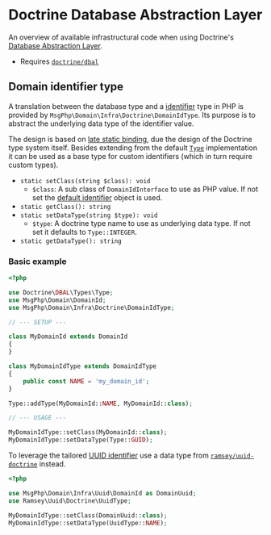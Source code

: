 # Doctrine Database Abstraction Layer

An overview of available infrastructural code when using Doctrine's [Database Abstraction Layer](http://www.doctrine-project.org/projects/dbal.html).

- Requires [`doctrine/dbal`](https://packagist.org/packages/doctrine/dbal)

## Domain identifier type

A translation between the database type and a [identifier](../ddd/identifiers.md) type in PHP is provided by
`MsgPhp\Domain\Infra\Doctrine\DomainIdType`. Its purpose is to abstract the underlying data type of the identifier
value.

The design is based on [late static binding](https://secure.php.net/manual/en/language.oop5.late-static-bindings.php),
due the design of the Doctrine type system itself. Besides extending from the default [`Type`](http://www.doctrine-project.org/api/dbal/2.5/class-Doctrine.DBAL.Types.Type.html)
implementation it can be used as a base type for custom identifiers (which in turn require custom types).

- `static setClass(string $class): void`
    - `$class`: A sub class of `DomainIdInterface` to use as PHP value. If not set the [default identifier](../ddd/identifiers.md#msgphpdomaindomainid)
      object is used.
- `static getClass(): string`
- `static setDataType(string $type): void`
    - `$type`: A doctrine type name to use as underlying data type. If not set it defaults to `Type::INTEGER`.
- `static getDataType(): string`

### Basic example

```php
<?php

use Doctrine\DBAL\Types\Type;
use MsgPhp\Domain\DomainId;
use MsgPhp\Domain\Infra\Doctrine\DomainIdType;

// --- SETUP ---

class MyDomainId extends DomainId
{
}

class MyDomainIdType extends DomainIdType
{
    public const NAME = 'my_domain_id';
}

Type::addType(MyDomainId::NAME, MyDomainId::class);

// --- USAGE ---

MyDomainIdType::setClass(MyDomainId::class);
MyDomainIdType::setDataType(Type::GUID);
```

To leverage the tailored [UUID identifier](../infrastructure/uuid.md#domain-identifier) use a data type from
[`ramsey/uuid-doctrine`](https://packagist.org/packages/ramsey/uuid-doctrine) instead.

```php
<?php

use MsgPhp\Domain\Infra\Uuid\DomainId as DomainUuid;
use Ramsey\Uuid\Doctrine\UuidType;

MyDomainIdType::setClass(DomainUuid::class);
MyDomainIdType::setDataType(UuidType::NAME);
```
